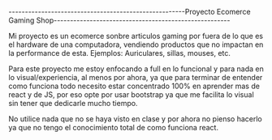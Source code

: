 ------------------------------------------------------Proyecto Ecomerce Gaming Shop------------------------------------------------------

Mi proyecto es un ecomerce sonbre articulos gaming por fuera de lo que es el hardware de una computadora, vendiendo productos que no impactan en la performance de esta.
Ejemplos: Auriculares, sillas, mouses, etc.

Para este proyecto me estoy enfocando a full en lo funcional y para nada en lo visual/experiencia, al menos por ahora, ya que para terminar de entender como funciona todo necesito estar concentrado 100% en aprender mas de react y de JS, por eso opte por usar bootstrap ya que me facilita lo visual sin tener que dedicarle mucho tiempo.

No utilice nada que no se haya visto en clase y por ahora no pienso hacerlo ya que no tengo el conocimiento total de como funciona react.
